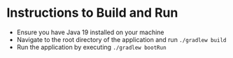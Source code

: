 # Instructions to Build and Run

* Ensure you have Java 19 installed on your machine
* Navigate to the root directory of the application and run `./gradlew build`
* Run the application by executing `./gradlew bootRun`
